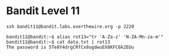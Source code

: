 # Bandit Level 11

```
ssh bandit11@bandit.labs.overthewire.org -p 2220
```

```
bandit11@bandit:~$ alias rot13="tr 'A-Za-z' 'N-ZA-Mn-za-m'"
bandit11@bandit:~$ cat data.txt | rot13
The password is 5Te8Y4drgCRfCx8ugdwuEX8KFC6k2EUu
```
